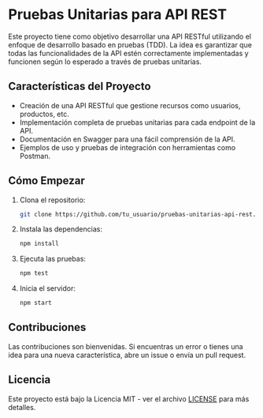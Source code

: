 # Pruebas Unitarias para API REST

Este proyecto tiene como objetivo desarrollar una API RESTful utilizando el enfoque de desarrollo basado en pruebas (TDD). La idea es garantizar que todas las funcionalidades de la API estén correctamente implementadas y funcionen según lo esperado a través de pruebas unitarias.

## Características del Proyecto
- Creación de una API RESTful que gestione recursos como usuarios, productos, etc.
- Implementación completa de pruebas unitarias para cada endpoint de la API.
- Documentación en Swagger para una fácil comprensión de la API.
- Ejemplos de uso y pruebas de integración con herramientas como Postman.

## Cómo Empezar
1. Clona el repositorio:
   ```bash
   git clone https://github.com/tu_usuario/pruebas-unitarias-api-rest.git
   ```
2. Instala las dependencias:
   ```bash
   npm install
   ```
3. Ejecuta las pruebas:
   ```bash
   npm test
   ```
4. Inicia el servidor:
   ```bash
   npm start
   ```

## Contribuciones
Las contribuciones son bienvenidas. Si encuentras un error o tienes una idea para una nueva característica, abre un issue o envía un pull request.

## Licencia
Este proyecto está bajo la Licencia MIT - ver el archivo [LICENSE](LICENSE) para más detalles.